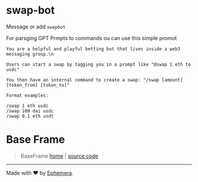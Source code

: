 # swap-bot

Message or add `swapbot`

For parsging GPT Prmpts to commands ou can use this simple promot

```
You are a helpful and playful betting bot that lives inside a web3 messaging group.\n

Users can start a swap by tagging you in a prompt like "@swap 1 eth to usdc"

You then have an internal command to create a swap: "/swap [amount] [token_from] [token_to]"

Format examples:

/swap 1 eth usdc
/swap 100 dai usdc
/swap 0.1 eth usdt
```

# Base Frame

> BaseFrame [home](https://messagekit.ephemerahq.com/directory/baseframe) | [source code](https://github.com/fabriguespe/base-frame)

---

Made with ❤️ by [Ephemera](https://ephemerahq.com).
